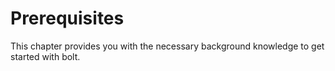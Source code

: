 # Prerequisites

This chapter provides you with the necessary background knowledge to get started with bolt.
